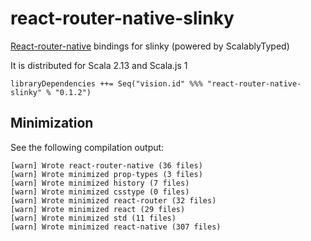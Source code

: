 # react-router-native-slinky

[React-router-native](https://reactrouter.com/native/guides/quick-start) bindings for slinky (powered by ScalablyTyped)

It is distributed for Scala 2.13 and Scala.js 1

```
libraryDependencies ++= Seq("vision.id" %%% "react-router-native-slinky" % "0.1.2") 
```

## Minimization

See the following compilation output:

```
[warn] Wrote react-router-native (36 files)
[warn] Wrote minimized prop-types (3 files)
[warn] Wrote minimized history (7 files)
[warn] Wrote minimized csstype (0 files)
[warn] Wrote minimized react-router (32 files)
[warn] Wrote minimized react (29 files)
[warn] Wrote minimized std (11 files)
[warn] Wrote minimized react-native (307 files)

```